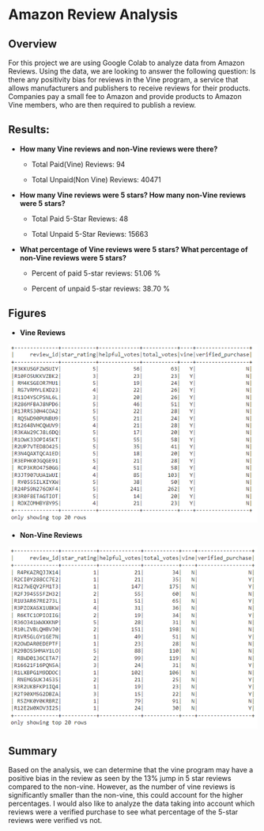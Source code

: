 # Amazon Review Analysis
## Overview
For this project we are using Google Colab to analyze data from Amazon Reviews. Using the data, we are looking to answer the following question: Is there any positivity bias for reviews in the Vine program, a service that allows manufacturers and publishers to receive reviews for their products. Companies pay a small fee to Amazon and provide products to Amazon Vine members, who are then required to publish a review.

## Results:
- <b>How many Vine reviews and non-Vine reviews were there?</b>

  - Total Paid(Vine) Reviews: 94

  - Total Unpaid(Non Vine) Reviews: 40471

- <b>How many Vine reviews were 5 stars? How many non-Vine reviews were 5 stars?</b>
  - Total Paid 5-Star Reviews: 48

  - Total Unpaid 5-Star Reviews: 15663
  
- <b>What percentage of Vine reviews were 5 stars? What percentage of non-Vine reviews were 5 stars?</b>

  - Percent of paid 5-star reviews: 51.06 %

  - Percent of unpaid 5-star reviews: 38.70 %
  
## Figures
- <b>Vine Reviews</b>

![vine reviews](https://github.com/Ian-T-Dixon/Amazon_Vine_Analysis/blob/main/Figures/vine_reviews.PNG)
- <b>Non-Vine Reviews</b>

![nonvine reviews](https://github.com/Ian-T-Dixon/Amazon_Vine_Analysis/blob/main/Figures/non_vine_reviews.PNG)

## Summary
Based on the analysis, we can determine that the vine program may have a positive bias in the review as seen by the 13% jump in 5 star reviews compared to the non-vine. However, as the number of vine reviews is significantly smaller than the non-vine, this could account for the higher percentages. I would also like to analyze the data taking into account which reviews were a verified purchase to see what percentage of the 5-star reviews were verified vs not.
